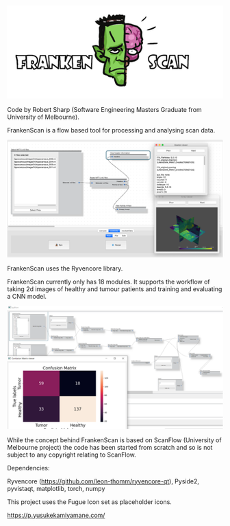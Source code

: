 ![My Image](readmeImages/frankenscan.jpg)

Code by Robert Sharp (Software Engineering Masters Graduate from University of Melbourne).

FrankenScan is a flow based tool for processing and analysing scan data.

![My Image](readmeImages/frankenScanScreenshot.png)

FrankenScan uses the Ryvencore library.

FrankenScan currently only has 18 modules. It supports the workflow of taking 2d images of healthy and tumour patients and training and evaluating a CNN model.

![My Image](readmeImages/confusionmatrix.png)

While the concept behind FrankenScan is based on ScanFlow (University of Melbourne project) the code has been started from scratch and so is not subject to any copyright relating to ScanFlow.

Dependencies:

Ryvencore (https://github.com/leon-thomm/ryvencore-qt),
Pyside2, pyvistaqt, matplotlib, torch, numpy

This project uses the Fugue Icon set as placeholder icons.

https://p.yusukekamiyamane.com/